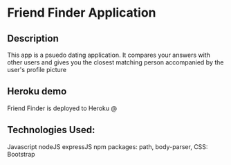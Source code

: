 # Friend Finder Application

## Description

This app is a psuedo dating application.  It compares your answers with other users and gives you the closest matching person accompanied by the user's profile picture

## Heroku demo

Friend Finder is deployed to Heroku @ 


## Technologies Used:

Javascript nodeJS expressJS npm packages: path, body-parser, CSS: Bootstrap

